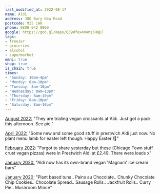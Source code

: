```yaml
---
last_modified_at: 2022-08-17
name: Aldi
address: 380 Bury New Road
postcode: M25 1AR
phone: 0800 042 0800
google: https://goo.gl/maps/Q39Ufex4m4ms5HQp7
tags:
- freezer
- groceries
- alcohol
- supermarket
omni: true
shop: true
is_chain: true
times:
- "Sunday: 10am–4pm"
- "Monday: 8am–10pm"
- "Tuesday: 8am–10pm"
- "Wednesday: 8am–10pm"
- "Thursday: 8am–10pm"
- "Friday: 8am–10pm"
- "Saturday: 8am–10pm"
---
```


[August 2022:](https://www.facebook.com/groups/veganprestwich/posts/1724164484627627/) "They are trialing vegan croissants at Aldi. Just got a pack this afternoon. See pic."

[April 2022:](https://www.facebook.com/groups/veganprestwich/posts/1628508674193209/) "Some new and some good stuff in prestwich Aldi just now. No plant menu lamb for easter left though. Happy Easter !🐰"

[February 2022:](https://www.facebook.com/groups/veganprestwich/posts/1576193862758024/) "Forgot to share yesterday but these (Chicago Town stuff crust vegan pizzas) were in Prestwich Aldi at £2.49. There were loads x"

[January 2020:](https://www.livekindly.co/aldi-now-has-own-brand-vegan-magnum-ice-cream-bars) "Aldi now has its own-brand vegan 'Magnum' ice cream bars"

[January 2020:](https://www.facebook.com/groups/veganprestwich/permalink/1004443553266394/) "Plant based tuna.. Pains au Chocolate.. Chunky Chocolate Chip Cookies.. Chocolate Spread.. Sausage Rolls.. Jackfruit Rolls.. Curry Pie.. Mushroom Mince"

